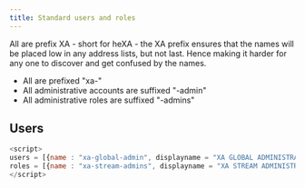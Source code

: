 ```yaml
---
title: Standard users and roles
---
```


All are prefix XA - short for heXA - the XA prefix ensures that the names will be placed low in any address lists, but not last. Hence making it harder for any one to discover and get confused by the names.

- All are prefixed "xa-"
- All administrative accounts are suffixed "-admin"
- All administrative roles  are suffixed "-admins"


## Users

```javascript
<script>
users = [{name : "xa-global-admin", displayname = "XA GLOBAL ADMINISTRATOR"}]
roles = [{name : "xa-stream-admins", displayname = "XA STREAM ADMINISTRATORS"}]
</script>
```
